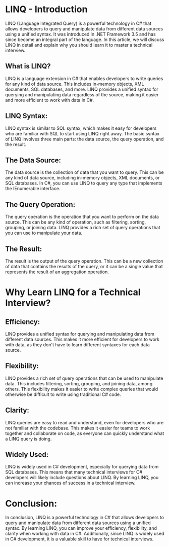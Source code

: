 # LINQ - Introduction


LINQ (Language Integrated Query) is a powerful technology in C# that allows developers to query and manipulate data from different data sources using a unified syntax. It was introduced in .NET Framework 3.5 and has since become an integral part of the language. In this article, we will discuss LINQ in detail and explain why you should learn it to master a technical interview.

## What is LINQ?
LINQ is a language extension in C# that enables developers to write queries for any kind of data source. This includes in-memory objects, XML documents, SQL databases, and more. LINQ provides a unified syntax for querying and manipulating data regardless of the source, making it easier and more efficient to work with data in C#.

## LINQ Syntax:
LINQ syntax is similar to SQL syntax, which makes it easy for developers who are familiar with SQL to start using LINQ right away. The basic syntax of LINQ involves three main parts: the data source, the query operation, and the result.

## The Data Source:
The data source is the collection of data that you want to query. This can be any kind of data source, including in-memory objects, XML documents, or SQL databases. In C#, you can use LINQ to query any type that implements the IEnumerable interface.

## The Query Operation:
The query operation is the operation that you want to perform on the data source. This can be any kind of operation, such as filtering, sorting, grouping, or joining data. LINQ provides a rich set of query operations that you can use to manipulate your data.

## The Result:
The result is the output of the query operation. This can be a new collection of data that contains the results of the query, or it can be a single value that represents the result of an aggregation operation.

# Why Learn LINQ for a Technical Interview?

## Efficiency:
LINQ provides a unified syntax for querying and manipulating data from different data sources. This makes it more efficient for developers to work with data, as they don't have to learn different syntaxes for each data source.

## Flexibility:
LINQ provides a rich set of query operations that can be used to manipulate data. This includes filtering, sorting, grouping, and joining data, among others. This flexibility makes it easier to write complex queries that would otherwise be difficult to write using traditional C# code.

## Clarity:
LINQ queries are easy to read and understand, even for developers who are not familiar with the codebase. This makes it easier for teams to work together and collaborate on code, as everyone can quickly understand what a LINQ query is doing.

## Widely Used:
LINQ is widely used in C# development, especially for querying data from SQL databases. This means that many technical interviews for C# developers will likely include questions about LINQ. By learning LINQ, you can increase your chances of success in a technical interview.

# Conclusion:
In conclusion, LINQ is a powerful technology in C# that allows developers to query and manipulate data from different data sources using a unified syntax. By learning LINQ, you can improve your efficiency, flexibility, and clarity when working with data in C#. Additionally, since LINQ is widely used in C# development, it is a valuable skill to have for technical interviews.